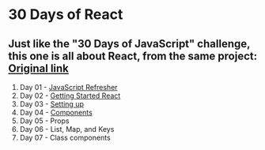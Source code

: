# 30 Days of React

## Just like the "30 Days of JavaScript" challenge, this one is all about React, from the same project: [Original link](https://github.com/Asabeneh/30-Days-Of-React)

1. Day 01 - [JavaScript Refresher](https://github.com/fmarga/30DaysOfReact/tree/master/day01)
2. Day 02 - [Getting Started React](https://github.com/fmarga/30DaysOfReact/tree/master/day02)
3. Day 03 - [Setting up](https://github.com/fmarga/30DaysOfReact/tree/master/day03)
4. Day 04 - [Components](https://github.com/fmarga/30DaysOfReact/tree/master/day04)
5. Day 05 - Props
6. Day 06 - List, Map, and Keys
7. Day 07 - Class components
